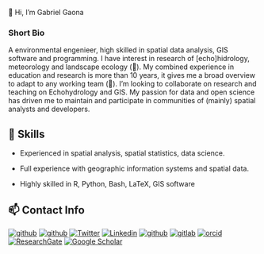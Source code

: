 👋 Hi, I’m Gabriel Gaona

### Short Bio

A environmental engenieer, high skilled in spatial data analysis, GIS software and programming. I have interest 
in research of [echo]hidrology, meteorology and landscape ecology (👀). My combined experience in education and 
research is more than 10 years, it gives me a broad overview to adapt to any working team (💞️). I’m looking to 
collaborate on research and teaching on Echohydrology and GIS. My passion for data and open science has driven 
me to maintain and participate in communities of (mainly) spatial analysts and developers.

🌱 Skills
--------------------------------------------------------------------------------

- Experienced in spatial analysis, spatial statistics, data science.

- Full experience with geographic information systems and spatial data.

- Highly skilled in R, Python, Bash, LaTeX, GIS software

<!---
gabrielvgaona/gabrielvgaona is a ✨ special ✨ repository because its `README.md` (this file) appears on your GitHub profile.
You can click the Preview link to take a look at your changes.
--->
📫 Contact Info
--------------------------------------------------------------------------------

<a href="mailto:gavg712@gmail.com" target="_blank"><img src="https://img.shields.io/badge/--3e3e3e?logo=gmail&logoColor=white" alt="github"></a>
<a href="https://t.me/gavg712" target="_blank"><img src="https://img.shields.io/badge/--3e3e3e?logo=telegram&logoColor=white" alt="github"></a>
<a href="https://twitter.com/gavg712" target="_blank"><img src="https://img.shields.io/badge/--3e3e3e?logo=twitter&logoColor=white" alt="Twitter"></a>
<a href="https://ec.linkedin.com/in/gavg712" target="_blank"><img src="https://img.shields.io/badge/--3e3e3e?logo=Linkedin&logoColor=white" alt="Linkedin"></a>
<a href="https://github.com/gavg712" target="_blank"><img src="https://img.shields.io/badge/--3e3e3e?logo=github&logoColor=white" alt="github"></a>
<a href="https://gitlab.com/gavg712" target="_blank"><img src="https://img.shields.io/badge/--3e3e3e?logo=gitlab&logoColor=white" alt="gitlab"></a>
<a href="https://orcid.org/0000-0003-4666-2248" target="_blank"><img src="https://img.shields.io/badge/- -3e3e3e?logo=orcid&logoColor=white" alt="orcid"></a>
<a href="https://www.researchgate.net/profile/Gabriel-Gaona" target="_blank"><img src="https://img.shields.io/badge/--3e3e3e?logo=researchgate&logoColor=white" alt="ResearchGate"></a>
<a href="https://scholar.google.pl/citations?user=MRz8ICoAAAAJ&hl=en" target="_blank"><img src="https://img.shields.io/badge/--3e3e3e?logo=google-scholar&logoColor=white" alt="Google Scholar"></a>
